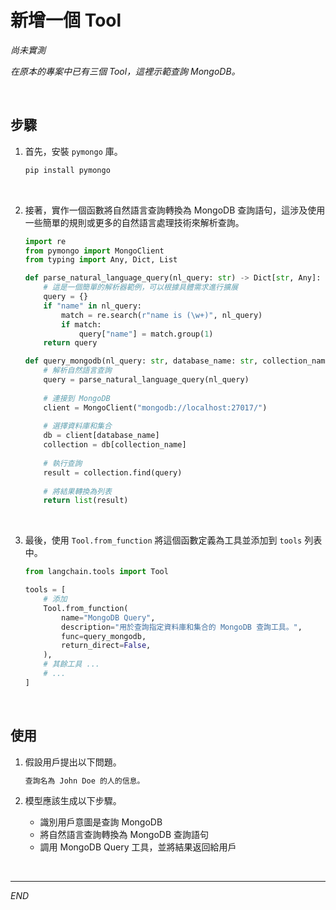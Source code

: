 # 新增一個 Tool

_尚未實測_

_在原本的專案中已有三個 Tool，這裡示範查詢 MongoDB。_

<br>

## 步驟

1. 首先，安裝 `pymongo` 庫。

    ```bash
    pip install pymongo
    ```

<br>

2. 接著，實作一個函數將自然語言查詢轉換為 MongoDB 查詢語句，這涉及使用一些簡單的規則或更多的自然語言處理技術來解析查詢。

    ```python
    import re
    from pymongo import MongoClient
    from typing import Any, Dict, List

    def parse_natural_language_query(nl_query: str) -> Dict[str, Any]:
        # 這是一個簡單的解析器範例，可以根據具體需求進行擴展
        query = {}
        if "name" in nl_query:
            match = re.search(r"name is (\w+)", nl_query)
            if match:
                query["name"] = match.group(1)
        return query

    def query_mongodb(nl_query: str, database_name: str, collection_name: str) -> List[Dict[str, Any]]:
        # 解析自然語言查詢
        query = parse_natural_language_query(nl_query)
        
        # 連接到 MongoDB
        client = MongoClient("mongodb://localhost:27017/")
        
        # 選擇資料庫和集合
        db = client[database_name]
        collection = db[collection_name]
        
        # 執行查詢
        result = collection.find(query)
        
        # 將結果轉換為列表
        return list(result)
    ```

<br>

3. 最後，使用 `Tool.from_function` 將這個函數定義為工具並添加到 `tools` 列表中。

    ```python
    from langchain.tools import Tool

    tools = [
        # 添加
        Tool.from_function(
            name="MongoDB Query",
            description="用於查詢指定資料庫和集合的 MongoDB 查詢工具。",
            func=query_mongodb,
            return_direct=False,
        ),
        # 其餘工具 ...
        # ...
    ]
    ```

<br>

## 使用

1. 假設用戶提出以下問題。

    ```bash
    查詢名為 John Doe 的人的信息。
    ```

2. 模型應該生成以下步驟。

   - 識別用戶意圖是查詢 MongoDB
   - 將自然語言查詢轉換為 MongoDB 查詢語句
   - 調用 MongoDB Query 工具，並將結果返回給用戶

<br>

___

_END_